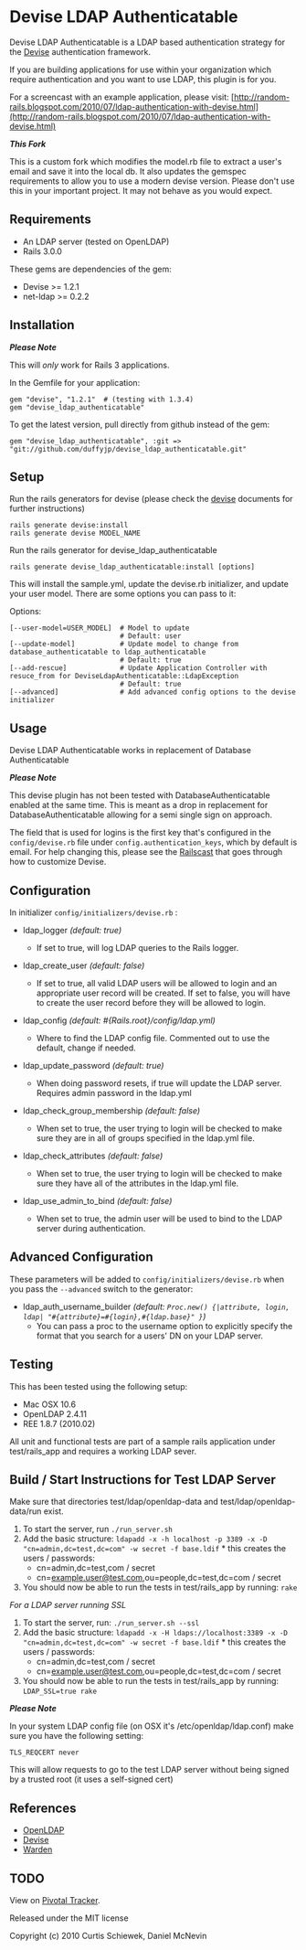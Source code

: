 Devise LDAP Authenticatable
===========================

Devise LDAP Authenticatable is a LDAP based authentication strategy for the [Devise](http://github.com/plataformatec/devise) authentication framework.

If you are building applications for use within your organization which require authentication and you want to use LDAP, this plugin is for you.

For a screencast with an example application, please visit: [http://random-rails.blogspot.com/2010/07/ldap-authentication-with-devise.html](http://random-rails.blogspot.com/2010/07/ldap-authentication-with-devise.html)


**_This Fork_**

This is a custom fork which modifies the model.rb file to extract a user's email and save it into the local db.  It also updates the gemspec requirements to allow you to use a modern devise version.  Please don't use this in your important project.  It may not behave as you would expect.







Requirements
------------

- An LDAP server (tested on OpenLDAP)
- Rails 3.0.0

These gems are dependencies of the gem:

- Devise >= 1.2.1
- net-ldap >= 0.2.2

Installation
------------

**_Please Note_**

This will *only* work for Rails 3 applications.

In the Gemfile for your application:

    gem "devise", "1.2.1"  # (testing with 1.3.4)
    gem "devise_ldap_authenticatable"
    
To get the latest version, pull directly from github instead of the gem:

    gem "devise_ldap_authenticatable", :git => "git://github.com/duffyjp/devise_ldap_authenticatable.git"


Setup
-----

Run the rails generators for devise (please check the [devise](http://github.com/plataformatec/devise) documents for further instructions)

    rails generate devise:install
    rails generate devise MODEL_NAME

Run the rails generator for devise_ldap_authenticatable

    rails generate devise_ldap_authenticatable:install [options]

This will install the sample.yml, update the devise.rb initializer, and update your user model. There are some options you can pass to it:

Options:

    [--user-model=USER_MODEL]  # Model to update
                               # Default: user
    [--update-model]           # Update model to change from database_authenticatable to ldap_authenticatable
                               # Default: true
    [--add-rescue]             # Update Application Controller with resuce_from for DeviseLdapAuthenticatable::LdapException
                               # Default: true
    [--advanced]               # Add advanced config options to the devise initializer


Usage
-----

Devise LDAP Authenticatable works in replacement of Database Authenticatable

**_Please Note_**

This devise plugin has not been tested with DatabaseAuthenticatable enabled at the same time. This is meant as a drop in replacement for DatabaseAuthenticatable allowing for a semi single sign on approach.

The field that is used for logins is the first key that's configured in the `config/devise.rb` file under `config.authentication_keys`, which by default is email. For help changing this, please see the [Railscast](http://railscasts.com/episodes/210-customizing-devise) that goes through how to customize Devise.

Configuration
-------------

In initializer  `config/initializers/devise.rb` :

* ldap\_logger _(default: true)_
  * If set to true, will log LDAP queries to the Rails logger.

* ldap\_create\_user _(default: false)_
	* If set to true, all valid LDAP users will be allowed to login and an appropriate user record will be created.
      If set to false, you will have to create the user record before they will be allowed to login.

* ldap\_config _(default: #{Rails.root}/config/ldap.yml)_
	* Where to find the LDAP config file. Commented out to use the default, change if needed.

* ldap\_update\_password _(default: true)_
  * When doing password resets, if true will update the LDAP server. Requires admin password in the ldap.yml

* ldap\_check\_group_membership _(default: false)_
  * When set to true, the user trying to login will be checked to make sure they are in all of groups specified in the ldap.yml file.

* ldap\_check\_attributes _(default: false)_
  * When set to true, the user trying to login will be checked to make sure they have all of the attributes in the ldap.yml file.

* ldap\_use\_admin\_to\_bind _(default: false)_
  * When set to true, the admin user will be used to bind to the LDAP server during authentication.


Advanced Configuration
----------------------

These parameters will be added to `config/initializers/devise.rb` when you pass the `--advanced` switch to the generator:

* ldap\_auth\_username\_builder _(default: `Proc.new() {|attribute, login, ldap| "#{attribute}=#{login},#{ldap.base}" }`)_
  * You can pass a proc to the username option to explicitly specify the format that you search for a users' DN on your LDAP server.

Testing
-------

This has been tested using the following setup:

* Mac OSX 10.6
* OpenLDAP 2.4.11
* REE 1.8.7 (2010.02)

All unit and functional tests are part of a sample rails application under test/rails_app and requires a working LDAP sever.

Build / Start Instructions for Test LDAP Server
-----------------------------------------------

Make sure that directories test/ldap/openldap-data and test/ldap/openldap-data/run exist.

  1. To start the server, run `./run_server.sh`
  2. Add the basic structure: `ldapadd -x -h localhost -p 3389 -x -D "cn=admin,dc=test,dc=com" -w secret -f base.ldif`
    * this creates the users / passwords:
      * cn=admin,dc=test,com / secret
      * cn=example.user@test.com,ou=people,dc=test,dc=com / secret
  3. You should now be able to run the tests in test/rails_app by running: `rake`
  
  _For a LDAP server running SSL_
  
  1. To start the server, run: `./run_server.sh --ssl`
  2. Add the basic structure: `ldapadd -x -H ldaps://localhost:3389 -x -D "cn=admin,dc=test,dc=com" -w secret -f base.ldif`
    * this creates the users / passwords:
      * cn=admin,dc=test,com / secret
      * cn=example.user@test.com,ou=people,dc=test,dc=com / secret
  3. You should now be able to run the tests in test/rails_app by running: `LDAP_SSL=true rake`

**_Please Note_**

In your system LDAP config file (on OSX it's /etc/openldap/ldap.conf) make sure you have the following setting:

    TLS_REQCERT	never

This will allow requests to go to the test LDAP server without being signed by a trusted root (it uses a self-signed cert)

References
----------

* [OpenLDAP](http://www.openldap.org/)
* [Devise](http://github.com/plataformatec/devise)
* [Warden](http://github.com/hassox/warden)


TODO
----

View on [Pivotal Tracker](http://www.pivotaltracker.com/projects/97318).

Released under the MIT license

Copyright (c) 2010 Curtis Schiewek, Daniel McNevin

